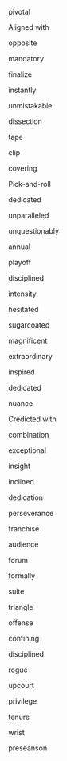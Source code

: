pivotal

Aligned with

opposite

mandatory

finalize

instantly

unmistakable

dissection

tape

clip

covering

Pick-and-roll

dedicated

unparalleled

unquestionably

annual

playoff

disciplined

intensity

hesitated

sugarcoated

magnificent

extraordinary

inspired

dedicated

nuance

Credicted with

combination

exceptional

insight

inclined

dedication

perseverance

franchise

audience

forum

formally

suite

triangle

offense

confining

disciplined

rogue

upcourt

privilege

tenure

wrist

preseanson

